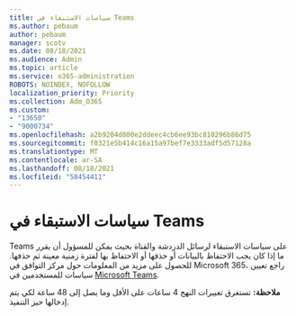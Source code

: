 ```yaml
---
title: سياسات الاستبقاء في Teams
ms.author: pebaum
author: pebaum
manager: scotv
ms.date: 08/18/2021
ms.audience: Admin
ms.topic: article
ms.service: o365-administration
ROBOTS: NOINDEX, NOFOLLOW
localization_priority: Priority
ms.collection: Adm_O365
ms.custom:
- "13650"
- "9000734"
ms.openlocfilehash: a2b9204d800e2ddeec4cb6ee93bc810296b86d75
ms.sourcegitcommit: f0321e5b414c16a15a97bef7e3333adf5d57128a
ms.translationtype: MT
ms.contentlocale: ar-SA
ms.lasthandoff: 08/18/2021
ms.locfileid: "58454411"
---
```

# <a name="retention-policies-in-teams"></a>سياسات الاستبقاء في Teams

Teams على سياسات [](https://docs.microsoft.com/microsoftteams/retention-policies) الاستبقاء لرسائل الدردشة والقناة بحيث يمكن للمسؤول أن يقرر ما إذا كان يجب الاحتفاظ بالبيانات أو حذفها أو الاحتفاظ بها لفترة زمنية معينة ثم حذفها. للحصول على مزيد من المعلومات حول مركز التوافق في Microsoft 365، راجع تعيين سياسات للمستخدمين في [Microsoft Teams](https://docs.microsoft.com/microsoftteams/assign-policies).

**ملاحظة:** تستغرق تغييرات النهج 4 ساعات على الأقل وما يصل إلى 48 ساعة لكي يتم إدخالها حيز التنفيذ.